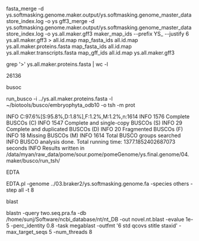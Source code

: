 fasta_merge -d ys.softmasking.genome.maker.output/ys.softmasking.genome_master_datastore_index.log -o ys
gff3_merge -d ys.softmasking.genome.maker.output/ys.softmasking.genome_master_datastore_index.log -o ys.all.maker.gff3
maker_map_ids --prefix YS_ --justify 6 ys.all.maker.gff3 > all.id.map
map_fasta_ids all.id.map ys.all.maker.proteins.fasta
map_fasta_ids all.id.map ys.all.maker.transcripts.fasta
map_gff_ids all.id.map ys.all.maker.gff3

grep '>' ys.all.maker.proteins.fasta | wc -l

26136

busoc

run_busco -i ../ys.all.maker.proteins.fasta -l ~/biotools/busco/embryophyta_odb10 -o tsh -m prot

INFO	C:97.6%[S:95.8%,D:1.8%],F:1.2%,M:1.2%,n:1614
INFO	1576 Complete BUSCOs (C)
INFO	1547 Complete and single-copy BUSCOs (S)
INFO	29 Complete and duplicated BUSCOs (D)
INFO	20 Fragmented BUSCOs (F)
INFO	18 Missing BUSCOs (M)
INFO	1614 Total BUSCO groups searched
INFO	BUSCO analysis done. Total running time: 1377.1852402687073 seconds
INFO	Results written in /data/myan/raw_data/pome/sour.pome/pomeGenome/ys.final.genome/04.maker/busco/run_tsh/

EDTA

EDTA.pl -genome ../03.braker2/ys.softmasking.genome.fa -species others -step all -t 8

blast

 blastn -query two.seq.pra.fa -db /home/sunj/Software/ncbi_database/nt/nt_DB -out novel.nt.blast -evalue 1e-5 -perc_identity 0.8 -task megablast -outfmt '6 std qcovs stitle staxid' -max_target_seqs 5 -num_threads 8

